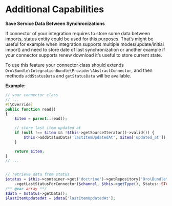 <a id="dev-integrations-integrations-additional-capabilities"></a>

# Additional Capabilities

**Save Service Data Between Synchronizations**

If connector of your integration requires to store some data between imports, status entity could be used for this purposes.
That’s might be useful for example when integration supports multiple modes(update/initial import) and need to store
date of last synchronization or another example if your connector supports renew download it’s useful to store current state.

To use this feature your connector class should extends `Oro\Bundle\IntegrationBundle\Provider\AbstractConnector`,
and then methods `addStatusData` and `getStatusData` will be available.

**Example:**

```php
// your connector class
// ...
#[\Override]
public function read()
{
    $item = parent::read();

    // store last item updated at
    if (null !== $item && !$this->getSourceIterator()->valid()) {
        $this->addStatusData('lastItemUpdatedAt', $item['updated_at']);
    }

    return $item;
}
// ...


// retrieve data from status
$status = $this->container->get('doctrine')->getRepository('Oro\Bundle\IntegrationBundle\Entity\Channel')
    ->getLastStatusForConnector($channel, $this->getType(), Status::STATUS_COMPLETED);
/** @var array **/
$data = $status->getData();
$lastItemUpdatedAt = $data['lastItemUpdatedAt'];
```
